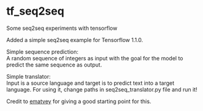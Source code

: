 # tf_seq2seq
Some seq2seq experiments with tensorflow

Added a simple seq2seq example for Tensorflow 1.1.0.

Simple sequence prediction: <br />
A random sequence of integers as input with the goal for the model to predict the same sequence as output.

Simple translator: <br />
Input is a source language and target is to predict text into a target language. 
For using it, change paths in seq2seq_translator.py file and run it!


Credit to [ematvey](https://github.com/ematvey/tensorflow-seq2seq-tutorials) for giving a good starting point for this.